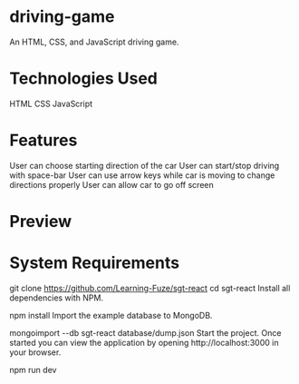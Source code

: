 # driving-game

An HTML, CSS, and JavaScript driving game.


# Technologies Used
  HTML 
  CSS
  JavaScript

# Features
User can choose starting direction of the car
User can start/stop driving with space-bar
User can use arrow keys while car is moving to change directions properly
User can allow car to go off screen

# Preview



# System Requirements


git clone https://github.com/Learning-Fuze/sgt-react
cd sgt-react
Install all dependencies with NPM.

npm install
Import the example database to MongoDB.

mongoimport --db sgt-react database/dump.json
Start the project. Once started you can view the application by opening http://localhost:3000 in your browser.

npm run dev
